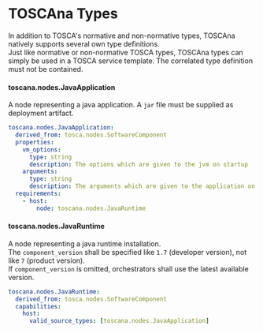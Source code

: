 # TOSCAna Types

In addition to TOSCA's normative and non-normative types, TOSCAna natively supports several own type definitions.  
Just like normative or non-normative TOSCA types, TOSCAna types can simply be used in a TOSCA service template.
The correlated type definition must not be contained.

#### toscana.nodes.JavaApplication
A node representing a java application. A `jar` file must be supplied as deployment artifact.

```yml
toscana.nodes.JavaApplication: 
  derived_from: tosca.nodes.SoftwareComponent 
  properties:
    vm_options:
      type: string
      description: The options which are given to the jvm on startup
    arguments:
      type: string
      description: The arguments which are given to the application on startup
  requirements:
    - host:
        node: toscana.nodes.JavaRuntime
```

#### toscana.nodes.JavaRuntime
A node representing a java runtime installation.  
The `component_version` shall be specified like `1.7` (developer version), not like `7` (product version).   
If `component_version` is omitted, orchestrators shall use the latest available version.

```yml
toscana.nodes.JavaRuntime: 
  derived_from: tosca.nodes.SoftwareComponent 
  capabilities:
    host:
      valid_source_types: [toscana.nodes.JavaApplication]
```
